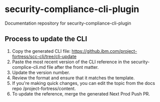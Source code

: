 # security-compliance-cli-plugin
Documentation repository for security-compliance-cli-plugin

## Process to update the CLI

1. Copy the generated CLI file: https://github.ibm.com/project-fortress/scc-cli/tree/cli-update
2. Paste the most recent version of the CLI reference in the security-complice-cli.md file after the front matter.
3. Update the version number.
4. Review the format and ensure that it matches the template.
5. If you're making quick changes, you can edit the topic from the docs repo /project-fortress/content.
6. To update the reference, merge the generated Next Prod Push PR.
